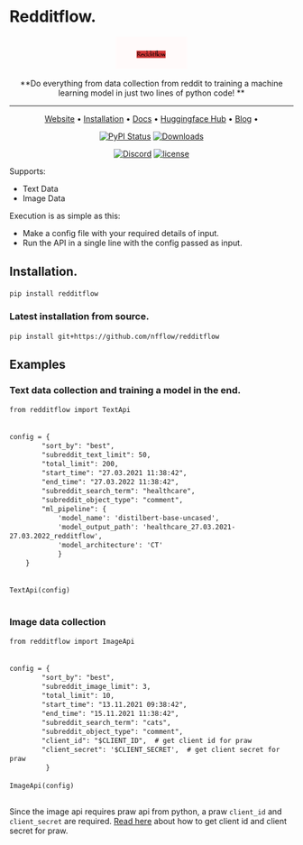 # Redditflow. 

<div align="center">

<img src="./misc/redditflow.jpeg" width="25%" height="25%" width="400px">

**Do everything from data collection from reddit to training a machine learning model in just two lines of python code!  **

______________________________________________________________________

<p align="center">
  <a href="https://www.nfflow.com/">Website</a> •
  <a href="#installation">Installation</a> •
  <a href="#docs">Docs</a> •
  <a href="https://huggingface.co/NFflow">Huggingface Hub</a> •
  <a href="https://huggingface.co/NFflow](https://dev.to/abhijithneilabraham/redditflow-find-data-from-any-timeline-from-past-to-future-and-feed-your-ml-pipelines-jnh)">Blog</a> •
     
</p>


[![PyPI Status](https://badge.fury.io/py/redditflow.svg)](https://badge.fury.io/py/redditflow)
[![Downloads](https://pepy.tech/badge/redditflow)](https://pepy.tech/project/redditflow)

[![Discord](https://img.shields.io/discord/982008844261658726)](https://discord.gg/8JSx2THB45)
[![license](https://img.shields.io/pypi/l/redditflow)](https://github.com/nfflow/redditflow/blob/master/LICENSE)

</div>
   
Supports:

- Text Data
- Image Data

Execution is as simple as this: 

* Make a config file with your required details of input.
* Run the API in a single line with the config passed as input.

## Installation.  
`pip install redditflow`
### Latest installation from source.  
`pip install git+https://github.com/nfflow/redditflow`


## Examples

### Text data collection and training a model in the end.
```
from redditflow import TextApi


config = {
        "sort_by": "best",
        "subreddit_text_limit": 50,
        "total_limit": 200,
        "start_time": "27.03.2021 11:38:42",
        "end_time": "27.03.2022 11:38:42",
        "subreddit_search_term": "healthcare",
        "subreddit_object_type": "comment",
        "ml_pipeline": {
            'model_name': 'distilbert-base-uncased',
            'model_output_path': 'healthcare_27.03.2021-27.03.2022_redditflow',
            'model_architecture': 'CT'
            }
    }


TextApi(config)


```
### Image data collection

```
from redditflow import ImageApi


config = {
        "sort_by": "best",
        "subreddit_image_limit": 3,
        "total_limit": 10,
        "start_time": "13.11.2021 09:38:42",
        "end_time": "15.11.2021 11:38:42",
        "subreddit_search_term": "cats",
        "subreddit_object_type": "comment",
        "client_id": "$CLIENT_ID",  # get client id for praw
        "client_secret": '$CLIENT_SECRET',  # get client secret for praw
         }

ImageApi(config)


```

Since the image api requires praw api from python, a praw `client_id` and `client_secret` are required. [Read here](https://www.geeksforgeeks.org/how-to-get-client_id-and-client_secret-for-python-reddit-api-registration/) about how to get client id and client secret for praw.



